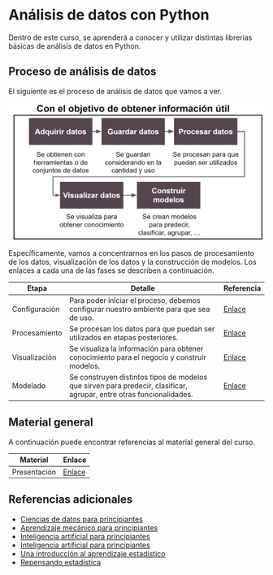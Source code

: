 # Análisis de datos con Python

Dentro de este curso, se aprenderá a conocer y utilizar distintas librerías básicas de análisis de datos en Python.

## Proceso de análisis de datos

El siguiente es el proceso de análisis de datos que vamos a ver.

![Proceso de análisis de datos](./material/model.png)

Específicamente, vamos a concentrarnos en los pasos de procesamiento de los datos, visualización de los datos y la construcción de modelos. Los enlaces a cada una de las fases se describen a continuación.

| Etapa         | Detalle                                                                                                              | Referencia                              |
|---------------|----------------------------------------------------------------------------------------------------------------------|-----------------------------------------|
| Configuración | Para poder iniciar el proceso, debemos configurar nuestro ambiente para que sea de uso.                              | [Enlace](./1-setup/README)              |
| Procesamiento | Se procesan los datos para que puedan ser utilizados en etapas posteriores.                                          | [Enlace](./2-data_processing/README)    |
| Visualización | Se visualiza la información para obtener conocimiento para el negocio y construir modelos.                           | [Enlace](./3-data_visualization/README) |
| Modelado      | Se construyen distintos tipos de modelos que sirven para predecir, clasificar, agrupar, entre otras funcionalidades. | [Enlace](./4-data_modeling/README)      |

## Material general

A continuación puede encontrar referencias al material general del curso.

| Material         | Enlace            |
|------------------|-------------------|
| Presentación     | [Enlace](./material/general.pdf) |

## Referencias adicionales

- [Ciencias de datos para principiantes](https://github.com/microsoft/Data-Science-For-Beginners)
- [Aprendizaje mecánico para principiantes](https://github.com/microsoft/ML-For-Beginners)
- [Inteligencia artificial para principiantes](https://github.com/microsoft/ai-for-beginners)
- [Inteligencia artificial para principiantes](https://github.com/microsoft/ai-for-beginners)
- [Una introducción al aprendizaje estadístico](https://www.statlearning.com/)
- [Repensando estadística](https://github.com/rmcelreath/stat_rethinking_2022)
